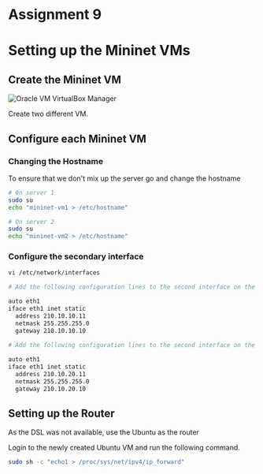 # Assignment 9

# Setting up the Mininet VMs

## Create the Mininet VM

![Oracle VM VirtualBox Manager](https://morphkurt.github.io/sdn/Image1.PNG)

Create two different VM.

## Configure each Mininet VM

### Changing the Hostname

To ensure that we don't mix up the server go and change the hostname

```bash
# On server 1
sudo su
echo "mininet-vm1 > /etc/hostname"

# On server 2
sudo su
echo "mininet-vm2 > /etc/hostname"
```

### Configure the secondary interface

```bash
vi /etc/network/interfaces

# Add the following configuration lines to the second interface on the VM1

auto eth1
iface eth1 inet static
  address 210.10.10.11
  netmask 255.255.255.0
  gateway 210.10.10.10
  
# Add the following configuration lines to the second interface on the VM2

auto eth1
iface eth1 inet static
  address 210.10.20.11
  netmask 255.255.255.0
  gateway 210.10.20.10

```

## Setting up the Router

As the DSL was not available, use the Ubuntu as the router

Login to the newly created Ubuntu VM and run the following command.

```bash
sudo sh -c "echo1 > /proc/sys/net/ipv4/ip_forward"
```


